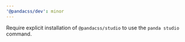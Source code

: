 ```yaml
---
'@pandacss/dev': minor
---
```


Require explicit installation of `@pandacss/studio` to use the `panda studio` command.
